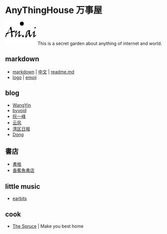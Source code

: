 # AnyThingHouse 万事屋

![an.ai](https://github.com/Guguant/Tec/blob/master/tec.png)
This is a secret garden about anything of internet and world. 
## markdown
* [markdown](https://daringfireball.net/projects/markdown/syntax) | [中文](http://markdown.tw/) | [readme.md](https://gist.github.com/PurpleBooth/109311bb0361f32d87a2)
* [logo](http://shields.io/) | [emoji](https://www.webpagefx.com/tools/emoji-cheat-sheet/)

## blog
* [WangYin](http://www.yinwang.org/)
* [byvoid](https://www.byvoid.com/)
* [阮一峰](http://www.ruanyifeng.com/blog/)
* [云风](http://blog.yufeng.info/)
* [湾区日报](https://wanqu.co/)
* [Dong](http://www.dearzd.com/DBlog/)

## 書店
* [書格](https://shuge.org/)
* [香蕉魚書店](http://a-perfect-book-for-bananafish.com/)

## little music
* [earbits](http://www.earbits.com/)

## cook
* [The Spruce](https://www.thespruce.com/) | Make you best home
